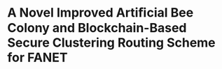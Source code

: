 # A Novel Improved Artiﬁcial Bee Colony and Blockchain-Based Secure Clustering Routing Scheme for FANET 

